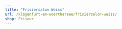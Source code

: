 ```yaml
---
title: "Frisiersalon Weiss"
url: /klagenfurt-am-woerthersee/frisiersalon-weiss/
shop: Friseur
---
```


